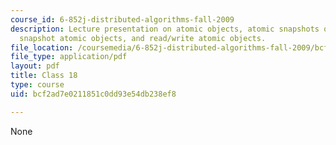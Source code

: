 ```yaml
---
course_id: 6-852j-distributed-algorithms-fall-2009
description: Lecture presentation on atomic objects, atomic snapshots of shared memory,
  snapshot atomic objects, and read/write atomic objects.
file_location: /coursemedia/6-852j-distributed-algorithms-fall-2009/bcf2ad7e0211851c0dd93e54db238ef8_MIT6_852JF09_lec18.pdf
file_type: application/pdf
layout: pdf
title: Class 18
type: course
uid: bcf2ad7e0211851c0dd93e54db238ef8

---
```

None